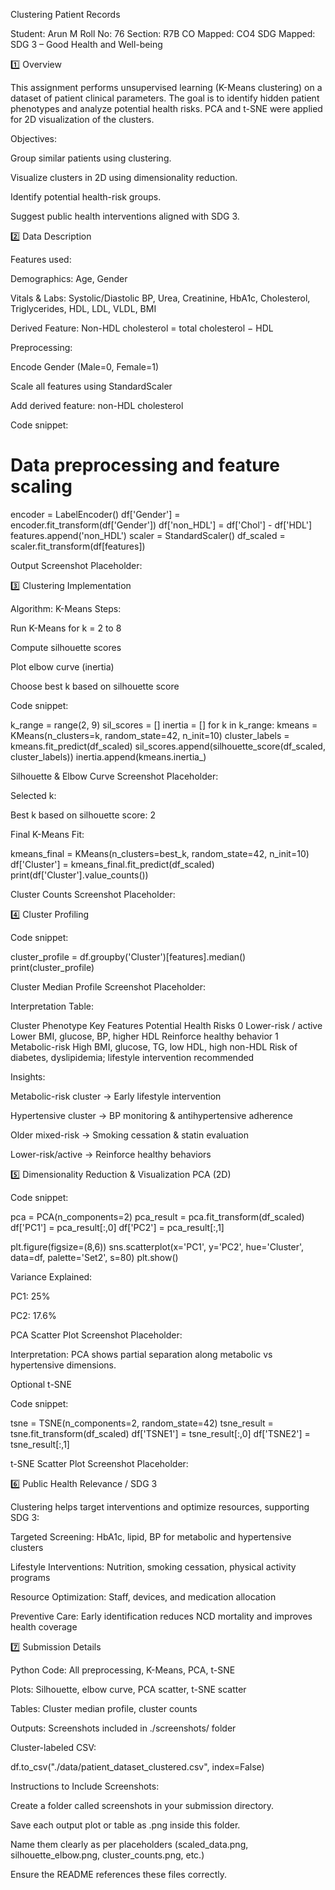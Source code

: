 Clustering Patient Records

Student: Arun M
Roll No: 76
Section: R7B
CO Mapped: CO4
SDG Mapped: SDG 3 – Good Health and Well-being

1️⃣ Overview

This assignment performs unsupervised learning (K-Means clustering) on a dataset of patient clinical parameters. The goal is to identify hidden patient phenotypes and analyze potential health risks. PCA and t-SNE were applied for 2D visualization of the clusters.

Objectives:

Group similar patients using clustering.

Visualize clusters in 2D using dimensionality reduction.

Identify potential health-risk groups.

Suggest public health interventions aligned with SDG 3.

2️⃣ Data Description

Features used:

Demographics: Age, Gender

Vitals & Labs: Systolic/Diastolic BP, Urea, Creatinine, HbA1c, Cholesterol, Triglycerides, HDL, LDL, VLDL, BMI

Derived Feature: Non-HDL cholesterol = total cholesterol − HDL

Preprocessing:

Encode Gender (Male=0, Female=1)

Scale all features using StandardScaler

Add derived feature: non-HDL cholesterol

Code snippet:

# Data preprocessing and feature scaling
encoder = LabelEncoder()
df['Gender'] = encoder.fit_transform(df['Gender'])
df['non_HDL'] = df['Chol'] - df['HDL']
features.append('non_HDL')
scaler = StandardScaler()
df_scaled = scaler.fit_transform(df[features])


Output Screenshot Placeholder:


3️⃣ Clustering Implementation

Algorithm: K-Means
Steps:

Run K-Means for k = 2 to 8

Compute silhouette scores

Plot elbow curve (inertia)

Choose best k based on silhouette score

Code snippet:

k_range = range(2, 9)
sil_scores = []
inertia = []
for k in k_range:
    kmeans = KMeans(n_clusters=k, random_state=42, n_init=10)
    cluster_labels = kmeans.fit_predict(df_scaled)
    sil_scores.append(silhouette_score(df_scaled, cluster_labels))
    inertia.append(kmeans.inertia_)


Silhouette & Elbow Curve Screenshot Placeholder:


Selected k:

Best k based on silhouette score: 2


Final K-Means Fit:

kmeans_final = KMeans(n_clusters=best_k, random_state=42, n_init=10)
df['Cluster'] = kmeans_final.fit_predict(df_scaled)
print(df['Cluster'].value_counts())


Cluster Counts Screenshot Placeholder:


4️⃣ Cluster Profiling

Code snippet:

cluster_profile = df.groupby('Cluster')[features].median()
print(cluster_profile)


Cluster Median Profile Screenshot Placeholder:


Interpretation Table:

Cluster	Phenotype	Key Features	Potential Health Risks
0	Lower-risk / active	Lower BMI, glucose, BP, higher HDL	Reinforce healthy behavior
1	Metabolic-risk	High BMI, glucose, TG, low HDL, high non-HDL	Risk of diabetes, dyslipidemia; lifestyle intervention recommended

Insights:

Metabolic-risk cluster → Early lifestyle intervention

Hypertensive cluster → BP monitoring & antihypertensive adherence

Older mixed-risk → Smoking cessation & statin evaluation

Lower-risk/active → Reinforce healthy behaviors

5️⃣ Dimensionality Reduction & Visualization
PCA (2D)

Code snippet:

pca = PCA(n_components=2)
pca_result = pca.fit_transform(df_scaled)
df['PC1'] = pca_result[:,0]
df['PC2'] = pca_result[:,1]

plt.figure(figsize=(8,6))
sns.scatterplot(x='PC1', y='PC2', hue='Cluster', data=df, palette='Set2', s=80)
plt.show()


Variance Explained:

PC1: 25%

PC2: 17.6%

PCA Scatter Plot Screenshot Placeholder:


Interpretation: PCA shows partial separation along metabolic vs hypertensive dimensions.

Optional t-SNE

Code snippet:

tsne = TSNE(n_components=2, random_state=42)
tsne_result = tsne.fit_transform(df_scaled)
df['TSNE1'] = tsne_result[:,0]
df['TSNE2'] = tsne_result[:,1]


t-SNE Scatter Plot Screenshot Placeholder:


6️⃣ Public Health Relevance / SDG 3

Clustering helps target interventions and optimize resources, supporting SDG 3:

Targeted Screening: HbA1c, lipid, BP for metabolic and hypertensive clusters

Lifestyle Interventions: Nutrition, smoking cessation, physical activity programs

Resource Optimization: Staff, devices, and medication allocation

Preventive Care: Early identification reduces NCD mortality and improves health coverage

7️⃣ Submission Details

Python Code: All preprocessing, K-Means, PCA, t-SNE

Plots: Silhouette, elbow curve, PCA scatter, t-SNE scatter

Tables: Cluster median profile, cluster counts

Outputs: Screenshots included in ./screenshots/ folder

Cluster-labeled CSV:

df.to_csv("./data/patient_dataset_clustered.csv", index=False)


Instructions to Include Screenshots:

Create a folder called screenshots in your submission directory.

Save each output plot or table as .png inside this folder.

Name them clearly as per placeholders (scaled_data.png, silhouette_elbow.png, cluster_counts.png, etc.)

Ensure the README references these files correctly.
